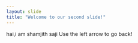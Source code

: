 ```yaml
---
layout: slide
title: "Welcome to our second slide!"
---
```

hai,i am shamjith saji
Use the left arrow to go back!
